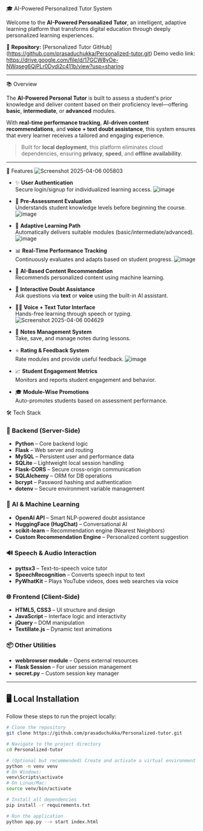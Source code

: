 🎓 AI-Powered Personalized Tutor System

Welcome to the **AI-Powered Personalized Tutor**, an intelligent, adaptive learning platform that transforms digital education through deeply personalized learning experiences.

🔗 **Repository:** [Personalized Tutor GitHub] (https://github.com/prasaduchukka/Personalized-tutor.git)
 Demo vedio link: https://drive.google.com/file/d/17GCW8yOe-NWqseg6QjPLr0Dydi2c411b/view?usp=sharing

---
📚 Overview

The **AI-Powered Personal Tutor** is built to assess a student's prior knowledge and deliver content based on their proficiency level—offering **basic**, **intermediate**, or **advanced** modules.  

With **real-time performance tracking**, **AI-driven content recommendations**, and **voice + text doubt assistance**, this system ensures that every learner receives a tailored and engaging experience.

> Built for **local deployment**, this platform eliminates cloud dependencies, ensuring **privacy**, **speed**, and **offline availability**.

---

🚀 Features
![Screenshot 2025-04-06 005803](https://github.com/user-attachments/assets/c6b943c1-c5e5-4163-9b0b-6cc91ee124dc)

- ✨ **User Authentication**  
  Secure login/signup for individualized learning access.
![image](https://github.com/user-attachments/assets/699424e2-7279-4a52-9077-5103eb3634c3)

- 📘 **Pre-Assessment Evaluation**  
  Understands student knowledge levels before beginning the course.
![image](https://github.com/user-attachments/assets/0e441479-c2d6-4788-87be-058c8eda13ae)

- 🎯 **Adaptive Learning Path**  
  Automatically delivers suitable modules (basic/intermediate/advanced).
![image](https://github.com/user-attachments/assets/428eb4dd-f9ae-4344-beb2-631125017e95)

- 📊 **Real-Time Performance Tracking**  
  Continuously evaluates and adapts based on student progress.
![image](https://github.com/user-attachments/assets/c51b4510-f008-46d1-8e98-9d59f7d94fda)

- 🤖 **AI-Based Content Recommendation**  
  Recommends personalized content using machine learning.

- 🧠 **Interactive Doubt Assistance**  
  Ask questions via **text** or **voice** using the built-in AI assistant.

- 🧑‍🏫 **Voice + Text Tutor Interface**  
  Hands-free learning through speech or typing.
![Screenshot 2025-04-06 004629](https://github.com/user-attachments/assets/73c7bedf-3c78-480e-9958-61544ea664eb)

- 📝 **Notes Management System**  
  Take, save, and manage notes during lessons.

- ⭐ **Rating & Feedback System**  
  Rate modules and provide useful feedback.
![image](https://github.com/user-attachments/assets/d18c57f6-3df1-4a40-9129-245583ab0aac)

- 📈 **Student Engagement Metrics**  
  Monitors and reports student engagement and behavior.

- 🎓 **Module-Wise Promotions**  
  Auto-promotes students based on assessment performance.



🛠️ Tech Stack

### 🧠 Backend (Server-Side)
- **Python** – Core backend logic
- **Flask** – Web server and routing
- **MySQL** – Persistent user and performance data
- **SQLite** – Lightweight local session handling
- **Flask-CORS** – Secure cross-origin communication
- **SQLAlchemy** – ORM for DB operations
- **bcrypt** – Password hashing and authentication
- **dotenv** – Secure environment variable management

### 🤖 AI & Machine Learning
- **OpenAI API** – Smart NLP-powered doubt assistance
- **HuggingFace (HugChat)** – Conversational AI
- **scikit-learn** – Recommendation engine (Nearest Neighbors)
- **Custom Recommendation Engine** – Personalized content suggestion

### 🔊 Speech & Audio Interaction
- **pyttsx3** – Text-to-speech voice tutor
- **SpeechRecognition** – Converts speech input to text
- **PyWhatKit** – Plays YouTube videos, does web searches via voice

### 🌐 Frontend (Client-Side)
- **HTML5, CSS3** – UI structure and design
- **JavaScript** – Interface logic and interactivity
- **jQuery** – DOM manipulation
- **Textillate.js** – Dynamic text animations

### 📦 Other Utilities
- **webbrowser module** – Opens external resources
- **Flask Session** – For user session management
- **secret.py** – Custom session key manager

---

## 🖥️ Local Installation

Follow these steps to run the project locally:

```bash
# Clone the repository
git clone https://github.com/prasaduchukka/Personalized-tutor.git

# Navigate to the project directory
cd Personalized-tutor

# (Optional but recommended) Create and activate a virtual environment
python -m venv venv
# On Windows:
venv\Scripts\activate
# On Linux/Mac:
source venv/bin/activate

# Install all dependencies
pip install -r requirements.txt

# Run the application
python app.py --> start index.html
